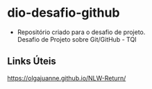 # dio-desafio-github
- Repositório criado para o desafio de projeto. <br>
Desafio de Projeto sobre Git/GitHub - TQI

## Links Úteis 
https://olgajuanne.github.io/NLW-Return/
